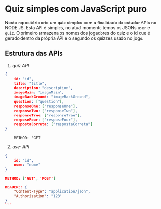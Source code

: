 # Quiz simples com JavaScript puro

Neste repositório crio um quiz simples com a finalidade de estudar APIs no NODE.JS. Esta API é simples, no atual momento temos os JSONs `user` e `quiz`. O primeiro armazena os nomes dos jogadores do quiz e o id que é gerado dentro da própria API e o segundo os quizzes usado no jogo.

## Estrutura das APIs

1) *quiz API*

``` json
{
    id: "id",
    title: "title",
    description: "description",
    imageMain: "imageMain",
    imageBackGround: "imageBackGround",
    question: ["question"],
    responseOne: ["responseOne"],
    responseTwo: ["responseTwo"],
    responseTree: ["responseTree"],
    resposeFour: ["resposeFour"],
    respostaCorreta: ["respostaCorreta"]
}
```

``` 
    METHOD: 'GET'
```

2) *user API*

``` json
{
    id: "id",
    nome: "nome"
}
```
``` json
METHOD: ['GET', 'POST']
```
```` json
HEADERS: {
    "Content-Type": "application/json",
    "Authorization": "123"
}
```